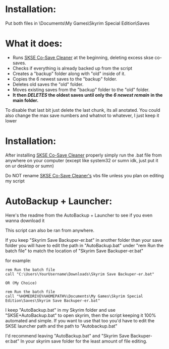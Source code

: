 # Installation:
Put both files in
\Documents\My Games\Skyrim Special Edition\Saves

# What it does:

- Runs [SKSE Co-Save Cleaner](https://www.nexusmods.com/skyrimspecialedition/mods/17377) at the beginning, deleting excess skse co-saves.
- Checks if everything is already backed up from the script
- Creates a "backup" folder along with "old" inside of it.
- Copies the 6 newest saves  to the "backup" folder.
- Deletes old saves the "old" folder.
- Moves existing saves from the "backup" folder to the "old" folder.
- **It then _DELETES_ the oldest saves until only the** _**6 newest remain**_ **in the main folder.**


To disable that last bit just delete the last chunk, its all anotated.
You could also change the max save numbers and whatnot to whatever, I just keep it lower

# Installation:

After installing [SKSE Co-Save Cleaner](https://www.nexusmods.com/skyrimspecialedition/mods/17377) properly simply run the .bat file from anywhere on your computer (except like system32 or sumn idk, just put it on ur desktop or sumn)

Do NOT rename [SKSE Co-Save Cleaner's](https://www.nexusmods.com/skyrimspecialedition/mods/17377) vbs file unless you plan on editing my script


# AutoBackup + Launcher:

Here's the readme from the AutoBackup + Launcher to see if you even wanna download it



This script can also be ran from anywhere.

If you keep "Skyrim Save Backuper-er.bat" in another folder than your save folder you will have to edit the path in "AutoBackup.bat"
under "rem Run the batch file" to match the location of "Skyrim Save Backuper-er.bat"

for example:

    rem Run the batch file
    call "C:\Users\YourUsername\Downloads\Skyrim Save Backuper-er.bat"

    OR (My Choice)

    rem Run the batch file
    call "%HOMEDRIVE%%HOMEPATH%\Documents\My Games\Skyrim Special Edition\Saves\Skyrim Save Backuper-er.bat"


I keep "AutoBackup.bat" in my Skyrim folder and use "SKSE+AutoBackup.bat" to open skyrim, then the script
keeping it 100% automated and simple.
If you want to use that too you'd have to edit the SKSE launcher path and the path to "Autobackup.bat"

I'd recommend leaving "AutoBackup.bat" and "Skyrim Save Backuper-er.bat" In your skyrim save folder
for the least amount of file editing.
